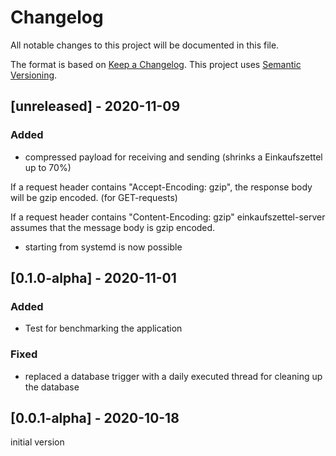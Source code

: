 # Changelog
All notable changes to this project will be documented in this file.

The format is based on [Keep a Changelog](https://keepachangelog.com/en/1.0.0/).
This project uses [Semantic Versioning](https://semver.org/spec/v2.0.0.html).

## [unreleased] - 2020-11-09

### Added

- compressed payload for receiving and sending (shrinks a Einkaufszettel up to 70%)
    
If a request header contains "Accept-Encoding: gzip", the response body
will be gzip encoded. (for GET-requests)

If a request header contains "Content-Encoding: gzip" einkaufszettel-server assumes
that the message body is gzip encoded.

- starting from systemd is now possible



## [0.1.0-alpha] - 2020-11-01

### Added

- Test for benchmarking the application

### Fixed

- replaced a database trigger with a daily executed thread for cleaning up the database



## [0.0.1-alpha] - 2020-10-18

initial version
